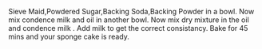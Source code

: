 Sieve Maid,Powdered Sugar,Backing Soda,Backing Powder in a bowl.
Now mix condence milk and oil in another bowl.
Now mix dry mixture in the oil and condence milk .
Add milk to get the correct consistancy.
Bake for 45 mins and your sponge cake is ready.